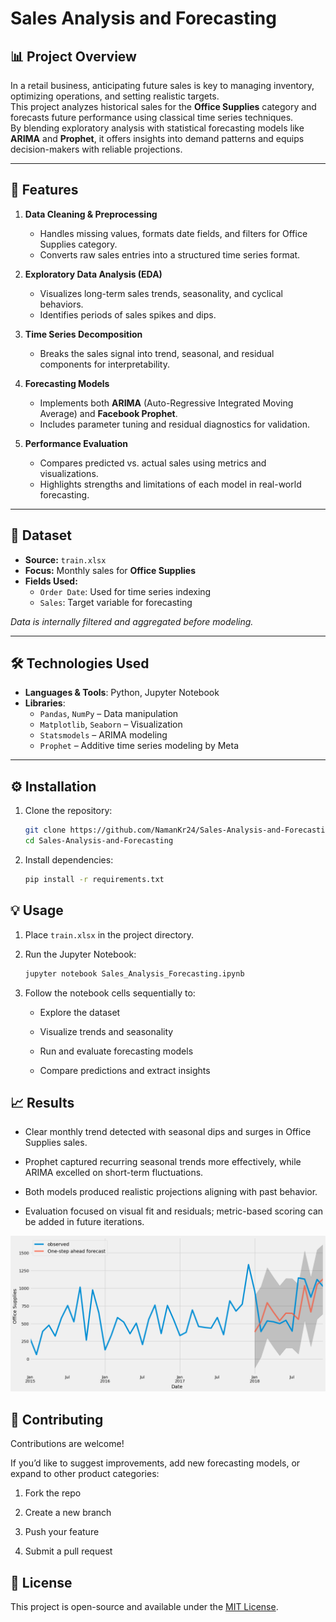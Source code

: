 # Sales Analysis and Forecasting

## 📊 Project Overview

In a retail business, anticipating future sales is key to managing inventory, optimizing operations, and setting realistic targets.  
This project analyzes historical sales for the **Office Supplies** category and forecasts future performance using classical time series techniques.  
By blending exploratory analysis with statistical forecasting models like **ARIMA** and **Prophet**, it offers insights into demand patterns and equips decision-makers with reliable projections.

---

## 🚀 Features

1. **Data Cleaning & Preprocessing**  
   - Handles missing values, formats date fields, and filters for Office Supplies category.  
   - Converts raw sales entries into a structured time series format.

2. **Exploratory Data Analysis (EDA)**  
   - Visualizes long-term sales trends, seasonality, and cyclical behaviors.  
   - Identifies periods of sales spikes and dips.

3. **Time Series Decomposition**  
   - Breaks the sales signal into trend, seasonal, and residual components for interpretability.

4. **Forecasting Models**  
   - Implements both **ARIMA** (Auto-Regressive Integrated Moving Average) and **Facebook Prophet**.  
   - Includes parameter tuning and residual diagnostics for validation.

5. **Performance Evaluation**  
   - Compares predicted vs. actual sales using metrics and visualizations.  
   - Highlights strengths and limitations of each model in real-world forecasting.

---

## 📂 Dataset

- **Source:** `train.xlsx`  
- **Focus:** Monthly sales for **Office Supplies**  
- **Fields Used:**  
  - `Order Date`: Used for time series indexing  
  - `Sales`: Target variable for forecasting

*Data is internally filtered and aggregated before modeling.*

---

## 🛠️ Technologies Used

- **Languages & Tools**: Python, Jupyter Notebook  
- **Libraries**:  
  - `Pandas`, `NumPy` – Data manipulation  
  - `Matplotlib`, `Seaborn` – Visualization  
  - `Statsmodels` – ARIMA modeling  
  - `Prophet` – Additive time series modeling by Meta  

---

## ⚙️ Installation

1. Clone the repository:
   ```bash
   git clone https://github.com/NamanKr24/Sales-Analysis-and-Forecasting.git
   cd Sales-Analysis-and-Forecasting
   ```
2. Install dependencies:
   ```bash
   pip install -r requirements.txt
   ```

## 💡 Usage
1. Place `train.xlsx` in the project directory.
2. Run the Jupyter Notebook:
   ```bash
   jupyter notebook Sales_Analysis_Forecasting.ipynb
   ```
3. Follow the notebook cells sequentially to:

   - Explore the dataset

   - Visualize trends and seasonality

   - Run and evaluate forecasting models

   - Compare predictions and extract insights

## 📈 Results
- Clear monthly trend detected with seasonal dips and surges in Office Supplies sales.

- Prophet captured recurring seasonal trends more effectively, while ARIMA excelled on short-term fluctuations.

- Both models produced realistic projections aligning with past behavior.

- Evaluation focused on visual fit and residuals; metric-based scoring can be added in future iterations.

![Sample Plot](Plots/plot_4.png)

## 🤝 Contributing
Contributions are welcome!

If you’d like to suggest improvements, add new forecasting models, or expand to other product categories:

1. Fork the repo

2. Create a new branch

3. Push your feature

4. Submit a pull request

## 📜 License
This project is open-source and available under the [MIT License](LICENSE).

